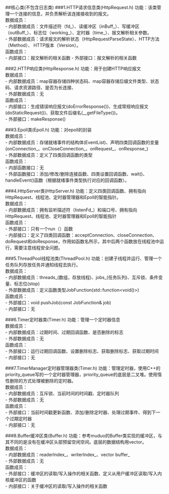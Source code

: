 ##核心类(不包含日志类)
###1.HTTP请求信息类(HttpRequest.h)
功能：该类管理一个连接的信息，并负责解析该连接接收到的报文。<br>
数据成员：<br>
	- 内部数据成员：文件描述符（fd_）、读缓冲区（inBuff_）、写缓冲区（outBuff_）、标志位（working_）、定时器（time_）、报文解析相关参数。<br>
	- 外部数据成员：请求报文的解析状态（HttpRequestParseState）、HTTP方法（Method）、 HTTP版本（Version）。<br>
函数成员：<br>
	- 内部接口：报文解析的相关函数
	- 外部接口：报文解析的相关函数

###2.HTTP响应类(HttpResponse.h)
功能：用于创建HTTP响应报文<br>
数据成员：<br>
	- 内部数据成员：map容器存储四种状态码、map容器存储后缀文件类型、状态码、请求资源路径、是否为长连接、<br>
	- 外部数据成员：无<br>
函数成员：<br>
	- 内部接口：生成错误响应报文(doErrorResponse())、生成常规响应报文(doStaticRequest())、获取文件后缀名(__getFileType())。<br>
	- 外部接口：makeResponse()

###3.Epoll类(Epoll.h)
功能：对epoll的封装<br>
数据成员：<br>
	- 内部数据成员：存储就绪事件的结构体(EventList)、声明四类回调函数的变量(onConnection_、onCloseConnection_、onRequest_、onResponse_)<br>
	- 外部数据成员：定义了四类回调函数的类型<br>
函数成员：<br>
	- 内部函数接口：无<br>
	- 外部函数接口：添加/修改/删除连接函数、四类设置回调函数、wait()、handleEvent()函数（根据就绪事件类型执行对应的回调函数）。<br>

###4.HttpServer类(HttpServer.h)
功能：定义四类回调函数、拥有指向HttpRequest、线程池、定时器管理器和Epoll的智能指针。<br>
数据成员：<br>
    - 内部数据成员：拥有监听描述符（listenFd_）和端口号、拥有指向HttpRequest、线程池、定时器管理器和Epoll的智能指针<br>
函数成员：<br>
	- 外部接口：只有一个run（）函数<br>
    - 内部接口：定义了四类回调函数：acceptConnection、closeConnection、doRequest和doResponse，作用如函数名所示，其中后两个函数放在线程池中运行，需要注意线程安全问题。

###5.ThreadPool线程池类(ThreadPool.h)
功能：创建子线程并运行、管理一个任务队列存放任务并通知线程去执行。<br>
数据成员：<br>
	- 内部数据成员：threads_(数组，存放线程)、jobs_(任务队列)、互斥锁、条件变量、标志位(stop)<br>
	- 外部数据成员：定义函数类型JobFunction(std::function<void()>)<br>
函数成员：<br>
	- 外部接口：void pushJob(const JobFunction& job)<br>
	- 内部接口：无

###6.Timer定时器类(Timer.h)
功能：管理一个定时器信息<br>
数据成员：<br>
	- 内部数据成员：过期时间、过期回调函数、是否删除的标志<br>
	- 外部数据成员：无<br>
函数成员：<br>
	- 外部接口：运行过期回调函数、设置删除标志、获取删除标志、获取过期时间<br>
	- 内部接口：无

###7.TimerManager定时器管理器类(Timer.h)
功能：管理定时器，使用C++的priority_queue写的一个定时器管理器，priority_queue的底层是二叉堆。使用惰性删除的方式处理被删除的定时器。<br>
数据成员：<br>
	- 内部数据成员：互斥锁、当前时间的时间戳、定时器队列<br>
	- 外部数据成员：无<br>
函数成员：<br>
	- 外部接口：当前时间戳更新函数、添加/删除定时器、处理过期事件、得到下一个过期定时器<br>
	- 内部接口：无

###8.Buffer缓冲区类(Buffer.h)
功能：参考muduo的Buffer类实现的缓冲区，与其不同的是没有在缓冲区头部预留空闲空间。底层的数据结构用vector<char>。<br>
数据成员：<br>
	- 内部数据成员：readerIndex_、writerIndex_、vector<char> buffer_ <br>
	- 外部数据成员：无<br>
函数成员：<br>
	- 外部接口：缓冲区的读取/写入操作的相关函数、定义从用户缓冲区读取/写入内核缓冲区的函数<br>
	- 内部接口：关于缓冲区的读取/写入操作的相关函数
